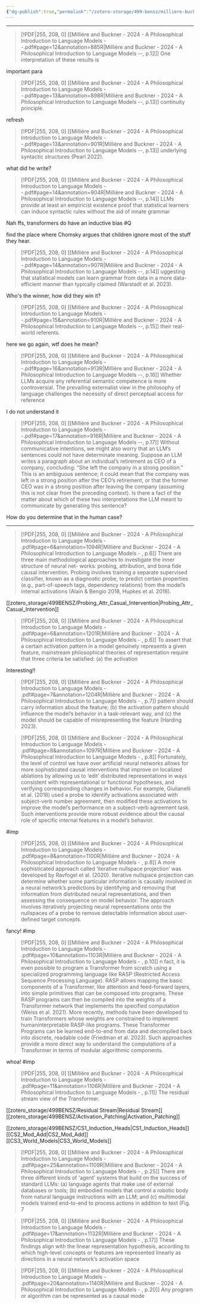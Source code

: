 ```yaml
---
{"dg-publish":true,"permalink":"/zotero-storage/499-bensz/milliere-buckner-2024/","noteIcon":""}
---
```


---

> [!PDF|255, 208, 0] [[Millière and Buckner - 2024 - A Philosophical Introduction to Language Models --.pdf#page=12&annotation=885R|Millière and Buckner - 2024 - A Philosophical Introduction to Language Models --, p.12]]
> One interpretation of these results is 

important para

> [!PDF|255, 208, 0] [[Millière and Buckner - 2024 - A Philosophical Introduction to Language Models --.pdf#page=13&annotation=898R|Millière and Buckner - 2024 - A Philosophical Introduction to Language Models --, p.13]]
> continuity principle.

refresh

> [!PDF|255, 208, 0] [[Millière and Buckner - 2024 - A Philosophical Introduction to Language Models --.pdf#page=13&annotation=901R|Millière and Buckner - 2024 - A Philosophical Introduction to Language Models --, p.13]]
>  underlying syntactic structures (Pearl 2022). 

what did he write? 

> [!PDF|255, 208, 0] [[Millière and Buckner - 2024 - A Philosophical Introduction to Language Models --.pdf#page=14&annotation=904R|Millière and Buckner - 2024 - A Philosophical Introduction to Language Models --, p.14]]
>  LLMs provide at least an empiricist existence proof that statistical learners can induce syntactic rules without the aid of innate grammar

Nah ffs, transformers do have an inductive bias #Q 

find the place where Chomsky argues that children ignore most of the stuff they hear.

> [!PDF|255, 208, 0] [[Millière and Buckner - 2024 - A Philosophical Introduction to Language Models --.pdf#page=14&annotation=907R|Millière and Buckner - 2024 - A Philosophical Introduction to Language Models --, p.14]]
> uggesting that statistical models can learn grammar from data in a more data-efficient manner than typically claimed (Warstadt et al. 2023). 

Who's the winner, how did they win it?

> [!PDF|255, 208, 0] [[Millière and Buckner - 2024 - A Philosophical Introduction to Language Models --.pdf#page=15&annotation=910R|Millière and Buckner - 2024 - A Philosophical Introduction to Language Models --, p.15]]
>  their real-world referents. 

here we go again, wtf does he mean? 


> [!PDF|255, 208, 0] [[Millière and Buckner - 2024 - A Philosophical Introduction to Language Models --.pdf#page=16&annotation=913R|Millière and Buckner - 2024 - A Philosophical Introduction to Language Models --, p.16]]
> Whether LLMs acquire any referential semantic competence is more controversial. The prevailing externalist view in the philosophy of language challenges the necessity of direct perceptual access for reference

I do not understand it

> [!PDF|255, 208, 0] [[Millière and Buckner - 2024 - A Philosophical Introduction to Language Models --.pdf#page=17&annotation=916R|Millière and Buckner - 2024 - A Philosophical Introduction to Language Models --, p.17]]
> Without communicative intentions, we might also worry that an LLM’s sentences could not have determinate meaning. Suppose an LLM writes a paragraph about an individual’s retirement as CEO of a company, concluding: “She left the company in a strong position.” This is an ambiguous sentence; it could mean that the company was left in a strong position after the CEO’s retirement, or that the former CEO was in a strong position after leaving the company (assuming this is not clear from the preceding context). Is there a fact of the matter about which of these two interpretations the LLM meant to communicate by generating this sentence? 

How do you determine that in the human case?


---


> [!PDF|255, 208, 0] [[Millière and Buckner - 2024 - A Philosophical Introduction to Language Models - .pdf#page=6&annotation=1094R|Millière and Buckner - 2024 - A Philosophical Introduction to Language Models - , p.6]]
> There are three main methodological approaches to investigate the inner structure of neural net- works: probing, attribution, and  bona fide  causal intervention. Probing involves training a separate supervised classifier, known as a diagnostic probe, to predict certain properties (e.g., part-of-speech tags, dependency relations) from the model’s internal activations (Alain & Bengio 2018, Hupkes et al. 2018).

[[zotero_storage/499BENSZ/Probing_Attr_Casual_Intervention\|Probing_Attr_Casual_Intervention]]



> [!PDF|255, 208, 0] [[Millière and Buckner - 2024 - A Philosophical Introduction to Language Models - .pdf#page=6&annotation=1201R|Millière and Buckner - 2024 - A Philosophical Introduction to Language Models - , p.6]]
> To assert that a certain activation pattern in a model genuinely represents a given feature, mainstream philosophical theories of representation require that three criteria be satisfied: (a) the activation

Interesting!!
> [!PDF|255, 208, 0] [[Millière and Buckner - 2024 - A Philosophical Introduction to Language Models - .pdf#page=7&annotation=1204R|Millière and Buckner - 2024 - A Philosophical Introduction to Language Models - , p.7]]
> pattern should carry information about the feature; (b) the activation pattern should influence the model’s behavior in a task-relevant way, and (c) the model should be capable of misrepresenting the feature (Harding 2023).





> [!PDF|255, 208, 0] [[Millière and Buckner - 2024 - A Philosophical Introduction to Language Models - .pdf#page=8&annotation=1097R|Millière and Buckner - 2024 - A Philosophical Introduction to Language Models - , p.8]]
> Fortunately, the level of control we have over artificial neural networks allows for more sophisticated causal interventions that improve on localized ablations by allowing us to ‘edit’ distributed representations in ways consistent with representational or functional hypotheses, and verifying corresponding changes in behavior. For example, Giulianelli et al. (2018) used a probe to identify activations associated with subject-verb number agreement, then modified these activations to improve the model’s performance on a subject-verb agreement task. Such interventions provide more robust evidence about the causal role of specific internal features in a model’s behavior.

#imp 


> [!PDF|255, 208, 0] [[Millière and Buckner - 2024 - A Philosophical Introduction to Language Models - .pdf#page=8&annotation=1100R|Millière and Buckner - 2024 - A Philosophical Introduction to Language Models - , p.8]]
> A more sophisticated approach called ‘iterative nullspace projection’ was developed by Ravfogel et al. (2020). Iterative nullspace projection can determine whether some particular information is causally involved in a neural network’s predictions by identifying and removing that information from distributed neural representations, and then assessing the consequence on model behavior. The approach involves iteratively projecting neural representations onto the nullspaces of a probe to remove detectable information about user-defined target concepts.

fancy! #imp 


> [!PDF|255, 208, 0] [[Millière and Buckner - 2024 - A Philosophical Introduction to Language Models - .pdf#page=10&annotation=1103R|Millière and Buckner - 2024 - A Philosophical Introduction to Language Models - , p.10]]
> n fact, it is even possible to program a Transformer from scratch using a specialized programming language like RASP (Restricted Access Sequence Processing Language). RASP allows mapping the basic components of a Transformer, like attention and feed-forward layers, into simple primitives that can be composed into programs. These RASP programs can then be compiled into the weights of a Transformer network that implements the specified computation (Weiss et al. 2021). More recently, methods have been developed to train Transformers whose weights are constrained to implement humaninterpretable RASP-like programs. These Transformer Programs can be learned end-to-end from data and decompiled back into discrete, readable code (Friedman et al. 2023). Such approaches provide a more direct way to understand the computations of a Transformer in terms of modular algorithmic components.

whoa! #imp 

> [!PDF|255, 208, 0] [[Millière and Buckner - 2024 - A Philosophical Introduction to Language Models - .pdf#page=11&annotation=1106R|Millière and Buckner - 2024 - A Philosophical Introduction to Language Models - , p.11]]
> The residual stream view of the Transformer. 


[[zotero_storage/499BENSZ/Residual Stream\|Residual Stream]]
[[zotero_storage/499BENSZ/Activation_Patching\|Activation_Patching]]

[[zotero_storage/499BENSZ/CS1_Induction_Heads\|CS1_Induction_Heads]]
[[CS2_Mod_Add\|CS2_Mod_Add]]
[[CS3_World_Models\|CS3_World_Models]]



> [!PDF|255, 208, 0] [[Millière and Buckner - 2024 - A Philosophical Introduction to Language Models - .pdf#page=25&annotation=1109R|Millière and Buckner - 2024 - A Philosophical Introduction to Language Models - , p.25]]
> There are three different kinds of ‘agent’ systems that build on the success of standard LLMs: (a) language agents that make use of external databases or tools; (b) embodied models that control a robotic body from natural language instructions with an LLM; and (c) multimodal models trained end-to-end to process actions in addition to text (Fig. 7


> [!PDF|255, 208, 0] [[Millière and Buckner - 2024 - A Philosophical Introduction to Language Models - .pdf#page=17&annotation=1132R|Millière and Buckner - 2024 - A Philosophical Introduction to Language Models - , p.17]]
> These findings align with the linear representation hypothesis, according to which high-level concepts or features are represented linearly as directions in a neural network’s activation space


> [!PDF|255, 208, 0] [[Millière and Buckner - 2024 - A Philosophical Introduction to Language Models - .pdf#page=20&annotation=1140R|Millière and Buckner - 2024 - A Philosophical Introduction to Language Models - , p.20]]
> Any program or algorithm can be represented as a causal mode
